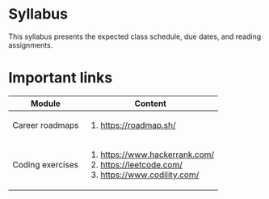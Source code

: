 # Syllabus
This syllabus presents the expected class schedule, due dates, and reading assignments.

# Important links 


| Module                                                                      | Content                                                                                                                                                                                                                                                                                                                                                                                                                                  |
| --------------------------------------------------------------------------- | ---------------------------------------------------------------------------------------------------------------------------------------------------------------------------------------------------------------------------------------------------------------------------------------------------------------------------------------------------------------------------------------------------------------------------------------- |
| Career roadmaps    | <ol><li>https://roadmap.sh/</li></ol> |
| Coding exercises   | <ol><li>https://www.hackerrank.com/</li><li>https://leetcode.com/</li><li>https://www.codility.com/</li></ol> |
                                                               


